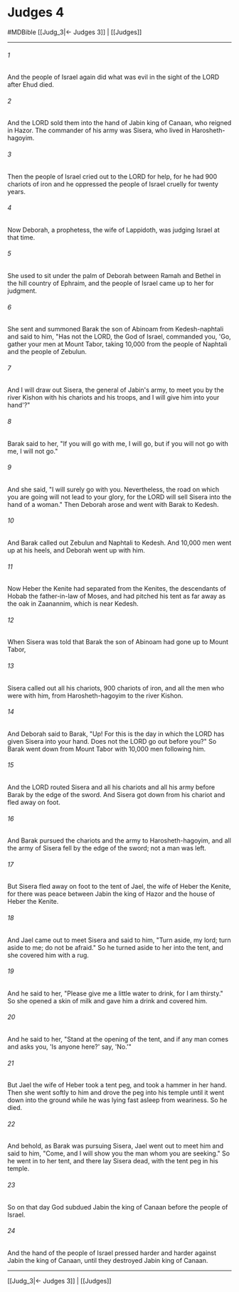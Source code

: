 # Judges 4
#MDBible
[[Judg_3|← Judges 3]] | [[Judges]]

***

###### 1 

And the people of Israel again did what was evil in the sight of the LORD after Ehud died. 

###### 2 

And the LORD sold them into the hand of Jabin king of Canaan, who reigned in Hazor. The commander of his army was Sisera, who lived in Harosheth-hagoyim. 

###### 3 

Then the people of Israel cried out to the LORD for help, for he had 900 chariots of iron and he oppressed the people of Israel cruelly for twenty years. 

###### 4 

Now Deborah, a prophetess, the wife of Lappidoth, was judging Israel at that time. 

###### 5 

She used to sit under the palm of Deborah between Ramah and Bethel in the hill country of Ephraim, and the people of Israel came up to her for judgment. 

###### 6 

She sent and summoned Barak the son of Abinoam from Kedesh-naphtali and said to him, "Has not the LORD, the God of Israel, commanded you, 'Go, gather your men at Mount Tabor, taking 10,000 from the people of Naphtali and the people of Zebulun. 

###### 7 

And I will draw out Sisera, the general of Jabin's army, to meet you by the river Kishon with his chariots and his troops, and I will give him into your hand'?" 

###### 8 

Barak said to her, "If you will go with me, I will go, but if you will not go with me, I will not go." 

###### 9 

And she said, "I will surely go with you. Nevertheless, the road on which you are going will not lead to your glory, for the LORD will sell Sisera into the hand of a woman." Then Deborah arose and went with Barak to Kedesh. 

###### 10 

And Barak called out Zebulun and Naphtali to Kedesh. And 10,000 men went up at his heels, and Deborah went up with him. 

###### 11 

Now Heber the Kenite had separated from the Kenites, the descendants of Hobab the father-in-law of Moses, and had pitched his tent as far away as the oak in Zaanannim, which is near Kedesh. 

###### 12 

When Sisera was told that Barak the son of Abinoam had gone up to Mount Tabor, 

###### 13 

Sisera called out all his chariots, 900 chariots of iron, and all the men who were with him, from Harosheth-hagoyim to the river Kishon. 

###### 14 

And Deborah said to Barak, "Up! For this is the day in which the LORD has given Sisera into your hand. Does not the LORD go out before you?" So Barak went down from Mount Tabor with 10,000 men following him. 

###### 15 

And the LORD routed Sisera and all his chariots and all his army before Barak by the edge of the sword. And Sisera got down from his chariot and fled away on foot. 

###### 16 

And Barak pursued the chariots and the army to Harosheth-hagoyim, and all the army of Sisera fell by the edge of the sword; not a man was left. 

###### 17 

But Sisera fled away on foot to the tent of Jael, the wife of Heber the Kenite, for there was peace between Jabin the king of Hazor and the house of Heber the Kenite. 

###### 18 

And Jael came out to meet Sisera and said to him, "Turn aside, my lord; turn aside to me; do not be afraid." So he turned aside to her into the tent, and she covered him with a rug. 

###### 19 

And he said to her, "Please give me a little water to drink, for I am thirsty." So she opened a skin of milk and gave him a drink and covered him. 

###### 20 

And he said to her, "Stand at the opening of the tent, and if any man comes and asks you, 'Is anyone here?' say, 'No.'" 

###### 21 

But Jael the wife of Heber took a tent peg, and took a hammer in her hand. Then she went softly to him and drove the peg into his temple until it went down into the ground while he was lying fast asleep from weariness. So he died. 

###### 22 

And behold, as Barak was pursuing Sisera, Jael went out to meet him and said to him, "Come, and I will show you the man whom you are seeking." So he went in to her tent, and there lay Sisera dead, with the tent peg in his temple. 

###### 23 

So on that day God subdued Jabin the king of Canaan before the people of Israel. 

###### 24 

And the hand of the people of Israel pressed harder and harder against Jabin the king of Canaan, until they destroyed Jabin king of Canaan. 

***

[[Judg_3|← Judges 3]] | [[Judges]]
